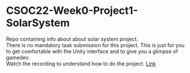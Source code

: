 # CSOC22-Week0-Project1-SolarSystem  
Repo containing info about about solar system project.   
There is no mandatory task submission for this project. This is just for you to get comfortable with the Unity interface and to give you a glimpse of gamedev.  
Watch the recording to understand how to do the project. [Link](https://drive.google.com/file/d/1R-nypx_Ritd9ZepKOLsO7CPyUOf6mTH1/view?usp=sharing)  
